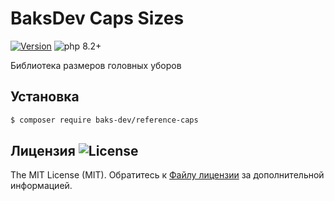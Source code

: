 # BaksDev Caps Sizes

[![Version](https://img.shields.io/badge/version-7.0.5-blue)](https://github.com/baks-dev/reference-caps/releases)
![php 8.2+](https://img.shields.io/badge/php-min%208.1-red.svg)



Библиотека размеров головных уборов

## Установка

``` bash
$ composer require baks-dev/reference-caps
```

## Лицензия ![License](https://img.shields.io/badge/MIT-green)

The MIT License (MIT). Обратитесь к [Файлу лицензии](LICENSE.md) за дополнительной информацией.
